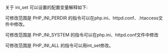 关于 ini_set 可以设置的配置变量解释如下:

可修改范围是 PHP_INI_PERDIR 的指令可以在php.ini、httpd.conf、.htaccess文件中修改。

可修改范围是 PHP_INI_SYSTEM 的指令可以在php.ini、httpd.conf文件中修改

可修改范围是 PHP_INI_ALL 的指令可以用int_set修改。